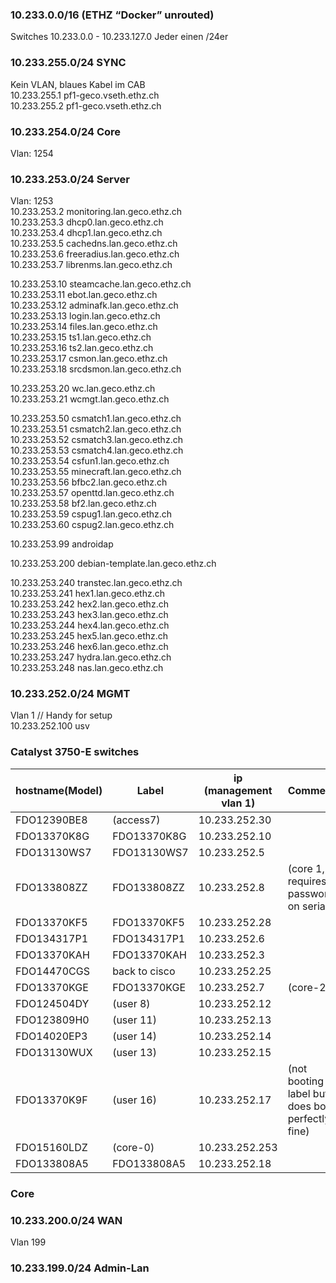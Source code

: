 ### 10.233.0.0/16 (ETHZ “Docker” unrouted)
Switches 10.233.0.0 - 10.233.127.0
Jeder einen /24er

### 10.233.255.0/24 SYNC
Kein VLAN, blaues Kabel im CAB  
10.233.255.1 pf1-geco.vseth.ethz.ch  
10.233.255.2 pf1-geco.vseth.ethz.ch

### 10.233.254.0/24 Core
Vlan: 1254

### 10.233.253.0/24 Server
Vlan: 1253  
10.233.253.2 monitoring.lan.geco.ethz.ch  
10.233.253.3 dhcp0.lan.geco.ethz.ch  
10.233.253.4 dhcp1.lan.geco.ethz.ch  
10.233.253.5 cachedns.lan.geco.ethz.ch  
10.233.253.6 freeradius.lan.geco.ethz.ch  
10.233.253.7 librenms.lan.geco.ethz.ch  

10.233.253.10 steamcache.lan.geco.ethz.ch  
10.233.253.11 ebot.lan.geco.ethz.ch  
10.233.253.12 adminafk.lan.geco.ethz.ch  
10.233.253.13 login.lan.geco.ethz.ch  
10.233.253.14 files.lan.geco.ethz.ch  
10.233.253.15 ts1.lan.geco.ethz.ch  
10.233.253.16 ts2.lan.geco.ethz.ch  
10.233.253.17 csmon.lan.geco.ethz.ch  
10.233.253.18 srcdsmon.lan.geco.ethz.ch  

10.233.253.20 wc.lan.geco.ethz.ch  
10.233.253.21 wcmgt.lan.geco.ethz.ch  

10.233.253.50 csmatch1.lan.geco.ethz.ch  
10.233.253.51 csmatch2.lan.geco.ethz.ch  
10.233.253.52 csmatch3.lan.geco.ethz.ch  
10.233.253.53 csmatch4.lan.geco.ethz.ch  
10.233.253.54 csfun1.lan.geco.ethz.ch  
10.233.253.55 minecraft.lan.geco.ethz.ch  
10.233.253.56 bfbc2.lan.geco.ethz.ch  
10.233.253.57 openttd.lan.geco.ethz.ch  
10.233.253.58 bf2.lan.geco.ethz.ch  
10.233.253.59 cspug1.lan.geco.ethz.ch  
10.233.253.60 cspug2.lan.geco.ethz.ch  

10.233.253.99 androidap  

10.233.253.200 debian-template.lan.geco.ethz.ch  

10.233.253.240 transtec.lan.geco.ethz.ch  
10.233.253.241 hex1.lan.geco.ethz.ch  
10.233.253.242 hex2.lan.geco.ethz.ch  
10.233.253.243 hex3.lan.geco.ethz.ch  
10.233.253.244 hex4.lan.geco.ethz.ch  
10.233.253.245 hex5.lan.geco.ethz.ch  
10.233.253.246 hex6.lan.geco.ethz.ch  
10.233.253.247 hydra.lan.geco.ethz.ch  
10.233.253.248 nas.lan.geco.ethz.ch  

### 10.233.252.0/24 MGMT
Vlan 1 // Handy for setup  
10.233.252.100 usv  

### Catalyst 3750-E switches
|hostname(Model) | Label       |ip (management vlan 1) |Comment |
|----------------|-------------|-----------------------|--------|
|FDO12390BE8     |(access7)    |10.233.252.30||
|FDO13370K8G     |FDO13370K8G  |10.233.252.10||
|FDO13130WS7     |FDO13130WS7  |10.233.252.5||
|FDO133808ZZ     |FDO133808ZZ  |10.233.252.8    |(core 1, requires password on serial)|
|FDO13370KF5     |FDO13370KF5  |10.233.252.28||
|FDO134317P1     |FDO134317P1  |10.233.252.6||
|FDO13370KAH     |FDO13370KAH  |10.233.252.3||
|FDO14470CGS     |back to cisco|10.233.252.25||
|FDO13370KGE     |FDO13370KGE  |10.233.252.7    |(core-2)|
|FDO124504DY     |(user 8)     |10.233.252.12||
|FDO123809H0     |(user 11)    |10.233.252.13||
|FDO14020EP3     |(user 14)    |10.233.252.14||
|FDO13130WUX     |(user 13)    |10.233.252.15||
|FDO13370K9F     |(user 16)    |10.233.252.17   |(not booting label but does boot perfectly fine)|
|FDO15160LDZ     |(core-0)     |10.233.252.253||
|FDO133808A5     |FDO133808A5  |10.233.252.18||

### Core

### 10.233.200.0/24 WAN
Vlan 199  

###  10.233.199.0/24 Admin-Lan  
